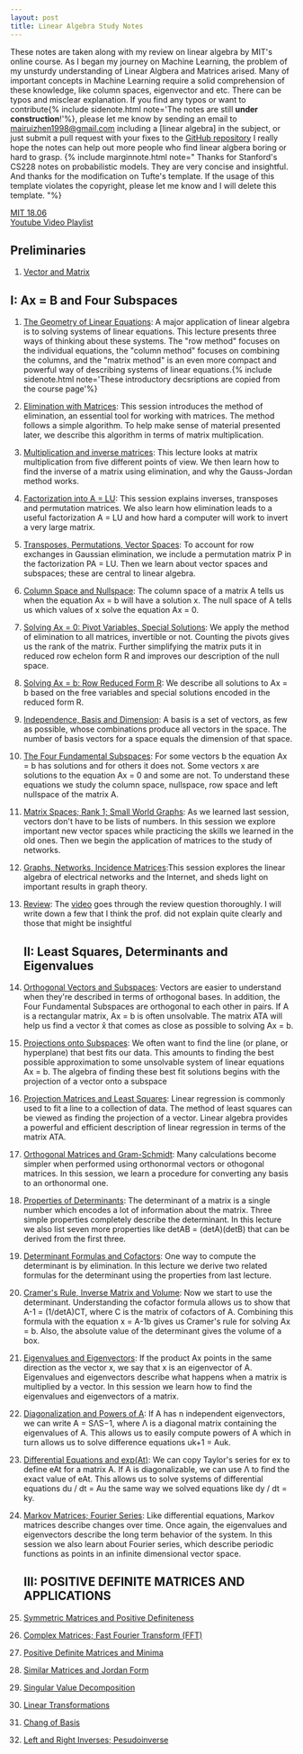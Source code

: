 ```yaml
---
layout: post
title: Linear Algebra Study Notes
---
```


<span class="newthought">These notes</span>  are taken along with my review on linear algebra by MIT's online course. As I began my journey on Machine Learning, the problem of my unsturdy understanding of Linear Algbera and Matrices arised. Many of important concepts in Machine Learning require a solid comprehension of these knowledge, like column spaces, eigenvector and etc. There can be typos and misclear explanation. If you find any typos or want to contribute{% include sidenote.html note='The notes are still **under construction**!'%}, please let me know by sending an email to mairuizhen1998@gmail.com including a [linear algebra] in the subject, or just submit a pull request with your fixes to the [GitHub repository](https://github.com/RuizhenMai/academic-blog) I really hope the notes can help out more people who find linear algbera boring or hard to grasp. {% include marginnote.html note=" Thanks for Stanford's CS228 notes on probabilistic models. They are very concise and insightful. And thanks for the modification on Tufte's template. If the usage of this template violates the copyright, please let me know and I will delete this template. "%} 

<a href="https://ocw.mit.edu/courses/mathematics/18-06sc-linear-algebra-fall-2011/index.htm">MIT 18.06</a>
<br>
<a href="https://www.youtube.com/playlist?list=PLE7DDD91010BC51F8">Youtube Video Playlist</a>


## Preliminaries

1. [Vector and Matrix](preliminaries/vector_and_matrix)


## I: Ax = B and Four Subspaces

1. [The Geometry of Linear Equations](UnitI/The_Geometry_of_Linear_Equations): A major application of linear algebra is to solving systems of linear equations. This lecture presents three ways of thinking about these systems. The "row method" focuses on the individual equations, the "column method" focuses on combining the columns, and the "matrix method" is an even more compact and powerful way of describing systems of linear equations.{% include sidenote.html note='These introductory decsriptions are copied from the course page'%}

2. [Elimination with Matrices](UnitI/Elimination_of_Matrices): 	This session introduces the method of elimination, an essential tool for working with matrices. The method follows a simple algorithm. To help make sense of material presented later, we describe this algorithm in terms of matrix multiplication.

3. [Multiplication and inverse matrices](UnitI/3_Multiplication_and_inverse_matrices): This lecture looks at matrix multiplication from five different points of view. We then learn how to find the inverse of a matrix using elimination, and why the Gauss-Jordan method works.

4. [Factorization into A = LU](UnitI/Factorization_into_A_eq_LU): This session explains inverses, transposes and permutation matrices. We also learn how elimination leads to a useful factorization A = LU and how hard a computer will work to invert a very large matrix.

5. [Transposes, Permutations, Vector Spaces](UnitI/Transposes,Permutation,Vector_Spaces): To account for row exchanges in Gaussian elimination, we include a permutation matrix P in the factorization PA = LU. Then we learn about vector spaces and subspaces; these are central to linear algebra.

6. [Column Space and Nullspace](UnitI/Column_Space_and_Nullspace): The column space of a matrix A tells us when the equation Ax = b will have a solution x. The null space of A tells us which values of x solve the equation Ax = 0.

7. [Solving Ax = 0: Pivot Variables, Special Solutions](UnitI/solving_ax_eq_0): We apply the method of elimination to all matrices, invertible or not. Counting the pivots gives us the rank of the matrix. Further simplifying the matrix puts it in reduced row echelon form R and improves our description of the null space.

8. [Solving Ax = b: Row Reduced Form R](UnitI/solving_ax_eq_b): We describe all solutions to Ax = b based on the free variables and special solutions encoded in the reduced form R.

9. [Independence, Basis and Dimension](UnitI/Independence_Basis_and_Dimension): A basis is a set of vectors, as few as possible, whose combinations produce all vectors in the space. The number of basis vectors for a space equals the dimension of that space.

10. [The Four Fundamental Subspaces](UnitI/The_four_fundamental_subspaces): For some vectors b the equation Ax = b has solutions and for others it does not. Some vectors x are solutions to the equation Ax = 0 and some are not. To understand these equations we study the column space, nullspace, row space and left nullspace of the matrix A.

11. [Matrix Spaces; Rank 1; Small World Graphs](UnitI/matrix_spaces): As we learned last session, vectors don't have to be lists of numbers. In this session we explore important new vector spaces while practicing the skills we learned in the old ones. Then we begin the application of matrices to the study of networks.

12. [Graphs, Networks, Incidence Matrices](UnitI/graphs_networks_incidence_matrices):This session explores the linear algebra of electrical networks and the Internet, and sheds light on important results in graph theory.

13. [Review](UnitI/review): The [video](https://youtu.be/l88D4r74gtM?list=PLE7DDD91010BC51F8) goes through the review question thoroughly. I will write down a few that I think the prof. did not explain quite clearly and those that might be insightful

    ## II: Least Squares, Determinants and Eigenvalues

14. [Orthogonal Vectors and Subspaces](UnitII/14_orthogonal_vectors_and_subspaces): Vectors are easier to understand when they're described in terms of orthogonal bases. In addition, the Four Fundamental Subspaces are orthogonal to each other in pairs. If A is a rectangular matrix, Ax = b is often unsolvable. The matrix ATA will help us find a vector x̂ that comes as close as possible to solving Ax = b.
    
15. [Projections onto Subspaces](UnitII/15_projections_onto_subspaces): We often want to find the line (or plane, or hyperplane) that best fits our data. This amounts to finding the best possible approximation to some unsolvable system of linear equations Ax = b. The algebra of finding these best fit solutions begins with the projection of a vector onto a subspace

16. [Projection Matrices and Least Squares](UnitII/16_projection_matrices_and_least_squares): Linear regression is commonly used to fit a line to a collection of data. The method of least squares can be viewed as finding the projection of a vector. Linear algebra provides a powerful and efficient description of linear regression in terms of the matrix ATA.

17. [Orthogonal Matrices and Gram-Schmidt](UnitII/17_orthogoonal_marices_and_gram_schmidt): Many calculations become simpler when performed using orthonormal vectors or othogonal matrices. In this session, we learn a procedure for converting any basis to an orthonormal one.

18. [Properties of Determinants](UnitII/18_properties_of_determinants): The determinant of a matrix is a single number which encodes a lot of information about the matrix. Three simple properties completely describe the determinant. In this lecture we also list seven more properties like detAB = (detA)(detB) that can be derived from the first three.

19. [Determinant Formulas and Cofactors](UnitII/19_determinant_formulas_and_cofactors): One way to compute the determinant is by elimination. In this lecture we derive two related formulas for the determinant using the properties from last lecture. 

20. [Cramer's Rule, Inverse Matrix and Volume](UnitII/20_cramers_rule_inverse_matrix_and_volume): Now we start to use the determinant. Understanding the cofactor formula allows us to show that A-1 = (1/detA)CT, where C is the matrix of cofactors of A. Combining this formula with the equation x = A-1b gives us Cramer's rule for solving Ax = b. Also, the absolute value of the determinant gives the volume of a box.

21. [Eigenvalues and Eigenvectors](UnitII/21_eigenvalues_and_eigenvectors): If the product Ax points in the same direction as the vector x, we say that x is an eigenvector of A. Eigenvalues and eigenvectors describe what happens when a matrix is multiplied by a vector. In this session we learn how to find the eigenvalues and eigenvectors of a matrix.

22. [Diagonalization and Powers of A](UnitII/22_diagonalization): If A has n independent eigenvectors, we can write A = SΛS−1, where Λ is a diagonal matrix containing the eigenvalues of A. This allows us to easily compute powers of A which in turn allows us to solve difference equations uk+1 = Auk. 

23. [Differential Equations and exp(At)](UnitII/23_differential_equations): We can copy Taylor's series for ex to define eAt for a matrix A. If A is diagonalizable, we can use Λ to find the exact value of eAt. This allows us to solve systems of differential equations du / dt = Au the same way we solved equations like dy / dt = ky.

24. [Markov Matrices; Fourier Series](UnitII/24_markov_matrices_fourier_series): Like differential equations, Markov matrices describe changes over time. Once again, the eigenvalues and eigenvectors describe the long term behavior of the system. In this session we also learn about Fourier series, which describe periodic functions as points in an infinite dimensional vector space.
    
    ## III: POSITIVE DEFINITE MATRICES AND APPLICATIONS

25. [Symmetric Matrices and Positive Definiteness](UnitIII/25_symmetric_matrices_and_positive_definiteness)

26. [Complex Matrices; Fast Fourier Transform (FFT)](UnitIII/26_complex_matrices_fft)

27. [Positive Definite Matrices and Minima](UnitIII/27_positive_definite_matrices_and_minima)

28. [Similar Matrices and Jordan Form](UnitIII/28_similar_matrices_and_jordan_form) 

29. [Singular Value Decomposition](UnitIII/29_svd) 

30. [Linear Transformations](UnitIII/30_linear_transformation)

31. [Chang of Basis](UnitIII/31_change_of_basis)

32. [Left and Right Inverses; Pesudoinverse](UnitIII/32_pseudoinverse)